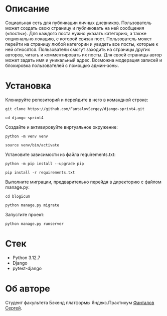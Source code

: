 # Описание
Социальная сеть для публикации личных дневников. Пользователь может создать свою страницу и публиковать на ней сообщения («посты»). Для каждого поста нужно указать категорию, а также опционально локацию, с которой связан пост. Пользователь может перейти на страницу любой категории и увидеть все посты, которые к ней относятся. Пользователи смогут заходить на страницы других авторов, читать и комментировать их посты. Для своей страницы автор может задать имя и уникальный адрес. Возможна модерация записей и блокировка пользователей с помощью админ-зоны.

# Установка
Клонируйте репозиторий и перейдите в него в командной строке:

```
git clone https://github.com/FantalovSergey/django-sprint4.git
```

```
cd django-sprint4
```

Cоздайте и активировуйте виртуальное окружение:

```
python -m venv venv
```

```
source venv/bin/activate
```

Установите зависимости из файла requirements.txt:

```
python -m pip install --upgrade pip
```

```
pip install -r requirements.txt
```

Выполните миграции, предварительно перейдя в директорию с файлом manage.py:

```
cd blogicum
```

```
python manage.py migrate
```

Запустите проект:

```
python manage.py runserver
```

# Стек
- Python 3.12.7
- Django
- pytest-django

# Об авторе
Студент факультета Бэкенд платформы Яндекс.Практикум [Фанталов Сергей](https://github.com/FantalovSergey).
